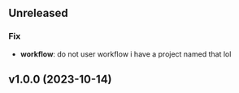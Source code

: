 ## Unreleased

### Fix

- **workflow**: do not user workflow i have a project named that lol

## v1.0.0 (2023-10-14)
